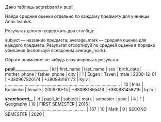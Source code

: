Дано таблицы scoreboard и pupil.

Найди средние оценки отдельно по каждому предмету для ученицы Anna Ivaniuk.

Результат должен содержать два столбца:

subject — название предмета;
average_mark — средняя оценка для каждого предмета.
Результат отсортируй по средней оценке в порядке убывания (используй псевдоним average_mark).

Обрати внимание: не забудь сгруппировать результат.

____________________________________pupil_____________________________________________________
| id  |	first_name | last_name | sex    | birth_date | mother_phone  | father_phone  | city  |
| 1   |	Eugen      | Tsven     | male   | 2000-12-01 | +380967826174 | +380998161172 | Kyiv  |
..............................................................................................
| 10  | Inna       | Kostenko  | female | 2009-10-15 | +380981865416 | +380981458216 | Irpin |

___________________________scoreboard_____________________________
| id  | pupil_id  | subject      | mark | semester        | year |
| 4   | 1         | Geography    | 10   | FIRST SEMESTER  | 2015 |
..................................................................
| 167 | 10        | Math         | 9    | SECOND SEMESTER | 2020 |